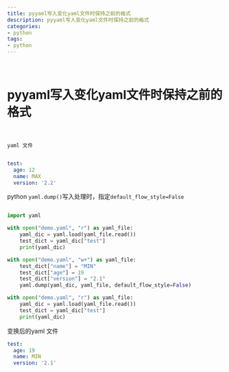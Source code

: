 ```yaml
---
title: pyyaml写入变化yaml文件时保持之前的格式
description: pyyaml写入变化yaml文件时保持之前的格式
categories:
- python
tags:
- python
---
```


<br>


# pyyaml写入变化yaml文件时保持之前的格式


<br>


`yaml 文件`

```yaml

test:
  age: 12
  name: MAX
  version: '2.2'


```

python `yaml.dump()`写入处理时，指定`default_flow_style=False `

```python

import yaml

with open("demo.yaml", "r") as yaml_file:
    yaml_dic = yaml.load(yaml_file.read())
    test_dict = yaml_dic["test"]
    print(yaml_dic)

with open("demo.yaml", "w+") as yaml_file:
    test_dict["name"] = "MIN"
    test_dict["age"] = 19
    test_dict["version"] = "2.1"
    yaml.dump(yaml_dic, yaml_file, default_flow_style=False)

with open("demo.yaml", "r") as yaml_file:
    yaml_dic = yaml.load(yaml_file.read())
    test_dict = yaml_dic["test"]
    print(yaml_dic)


```

变换后的yaml 文件

```yaml
test:
  age: 19
  name: MIN
  version: '2.1'


```


